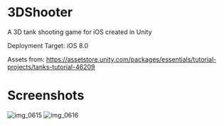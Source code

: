 # 3DShooter

A 3D tank shooting game for iOS created in Unity

Deployment Target: iOS 8.0

Assets from: https://assetstore.unity.com/packages/essentials/tutorial-projects/tanks-tutorial-46209


# Screenshots

![img_0615](https://user-images.githubusercontent.com/40043090/44123405-076774c4-9fdd-11e8-9fd6-03d6d79c3fa0.png)
![img_0616](https://user-images.githubusercontent.com/40043090/44123406-08cc0e10-9fdd-11e8-986c-8faf24f064be.png)
